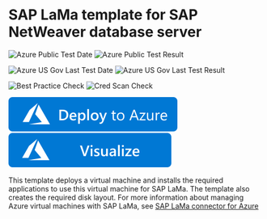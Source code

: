 # SAP LaMa template for SAP NetWeaver database server

![Azure Public Test Date](https://azurequickstartsservice.blob.core.windows.net/badges/sap-lama-database/PublicLastTestDate.svg)
![Azure Public Test Result](https://azurequickstartsservice.blob.core.windows.net/badges/sap-lama-database/PublicDeployment.svg)

![Azure US Gov Last Test Date](https://azurequickstartsservice.blob.core.windows.net/badges/sap-lama-database/FairfaxLastTestDate.svg)
![Azure US Gov Last Test Result](https://azurequickstartsservice.blob.core.windows.net/badges/sap-lama-database/FairfaxDeployment.svg)

![Best Practice Check](https://azurequickstartsservice.blob.core.windows.net/badges/sap-lama-database/BestPracticeResult.svg)
![Cred Scan Check](https://azurequickstartsservice.blob.core.windows.net/badges/sap-lama-database/CredScanResult.svg)

[![Deploy To Azure](https://raw.githubusercontent.com/Azure/azure-quickstart-templates/master/1-CONTRIBUTION-GUIDE/images/deploytoazure.svg?sanitize=true)]("https://portal.azure.com/#create/Microsoft.Template/uri/https%3A%2F%2Fraw.githubusercontent.com%2FAzure%2Fazure-quickstart-templates%2Fmaster%2Fsap-lama-database%2Fazuredeploy.json")
[![Visualize](https://raw.githubusercontent.com/Azure/azure-quickstart-templates/master/1-CONTRIBUTION-GUIDE/images/visualizebutton.svg?sanitize=true)]("http://armviz.io/#/?load=https%3A%2F%2Fraw.githubusercontent.com%2FAzure%2Fazure-quickstart-templates%2Fmaster%2Fsap-lama-database%2Fazuredeploy.json")

This template deploys a virtual machine and installs the required applications
to use this virtual machine for SAP LaMa. The template also creates the required
disk layout. For more information about managing Azure virtual machines with SAP
LaMa, see
[SAP LaMa connector for Azure](https://docs.microsoft.com/azure/virtual-machines/workloads/sap/lama-installation)
